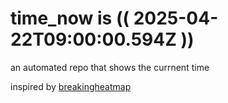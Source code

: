 # time_now is (( 2025-04-22T09:00:00.594Z ))

an automated repo that shows the currnent time

inspired by [breakingheatmap](https://github.com/breakingheatmap/breakingheatmap)